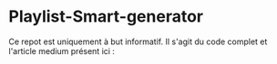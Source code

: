 # Playlist-Smart-generator

Ce repot est uniquement à but informatif. Il s'agit du code complet et l'article medium présent ici  :
